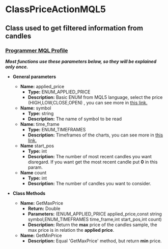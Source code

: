 # ClassPriceActionMQL5
## Class used to get filtered information from candles
### [Programmer MQL Profile](https://www.mql5.com/pt/users/rafaelfp)

***Most functions use these parameters below, so they will be explained only once.***

* **General parameters**
  * **Name:** applied_price 
    * **Type:** ENUM_APPLIED_PRICE
    * **Description:** Basic ENUM from MQL5 language, select the price (HIGH,LOW,CLOSE,OPEN) , you can see more in [this link.](https://www.mql5.com/en/docs/constants/indicatorconstants/prices)
  * **Name:** symbol
    * **Type:** string
    * **Description:** The name of symbol to be read
  * **Name:** time_frame
    * **Type:** ENUM_TIMEFRAMES  
    * **Description:** Timeframes of the charts, you can see more in [this link.](https://www.mql5.com/en/docs/constants/chartconstants/enum_timeframes)
  * **Name** start_pos
    * **Type:** int
    * **Description:** The number of most recent candles you want disregard. If you want get the most recent candle put **0** in this param.
  * **Name** count
    * **Type:** int
    * **Description:** The number of candles you want to consider.

* **Class Methods**
  * **Name:** GetMaxPrice
    * **Return:** Double
    * **Parameters:** (ENUM_APPLIED_PRICE applied_price,const string symbol,ENUM_TIMEFRAMES time_frame,int start_pos,int count) 
    * **Description:** Return the **max** price of the candles sample, the max price is in relation the **applied price**.
  * **Name:** GetMinPrice
    * **Description:** Equal 'GetMaxPrice' method, but return **min** price.
